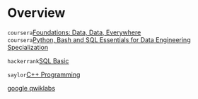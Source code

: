 # Overview

`coursera`[Foundations: Data, Data, Everywhere](https://www.coursera.org/learn/foundations-data?irclickid=yx%3ATZk15OxyPWZTTgU2Ql150UkFWrT0LB175SQ0&irgwc=1&utm_medium=partners&utm_source=impact&utm_campaign=259799&utm_content=b2c)  
`coursera`[Python, Bash and SQL Essentials for Data Engineering Specialization](https://www.coursera.org/specializations/python-bash-sql-data-engineering-duke)  

`hackerrank`[SQL Basic](https://www.hackerrank.com/skills-verification/sql_basic)  

`saylor`[C++ Programming](https://learn.saylor.org/course/view.php?id=65)  

[google qwiklabs](https://go.qwiklabs.com/gwg)  